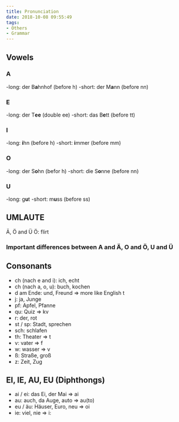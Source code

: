 ```yaml
---
title: Pronunciation
date: 2018-10-08 09:55:49
tags:
- Others
- Grammar
---
```


## Vowels
### A
-long: der B**a**hnhof (before h)
-short: der M**a**nn (before nn)

### E
-long: der T**ee** (double ee)
-short: das B**e**tt (before tt)

### I
-long: **i**hn (before h)
-short: **i**mmer (before mm)

### O
-long: der S**o**hn (befor h)
-short: die S**o**nne (before nn)

### U
-long: g**u**t
-short: m**u**ss (before ss)

## UMLAUTE
Ä, Ö and Ü
Ö: flirt
### Important differences between A and Ä, O and Ö, U and Ü

## Consonants
* ch (nach e and i): ich, echt
* ch (nach a, o, u): buch, kochen
* d am Ende: und, Freund => more like English t
* j: ja, Junge
* pf: Apfel, Pfanne
* qu: Quiz => kv
* r: der, rot
* st / sp: Stadt, sprechen
* sch: schlafen
* th: Theater => t
* v: vater => f
* w: wasser => v
* ß: Straße, groß
* z: Zeit, Zug


## EI, IE, AU, EU (Diphthongs)

* ai / ei: das Ei, der Mai => ai
* au: auch, da Auge, auto => au(to)
* eu / äu: Häuser, Euro, neu => oi
* ie: viel, nie => i:
